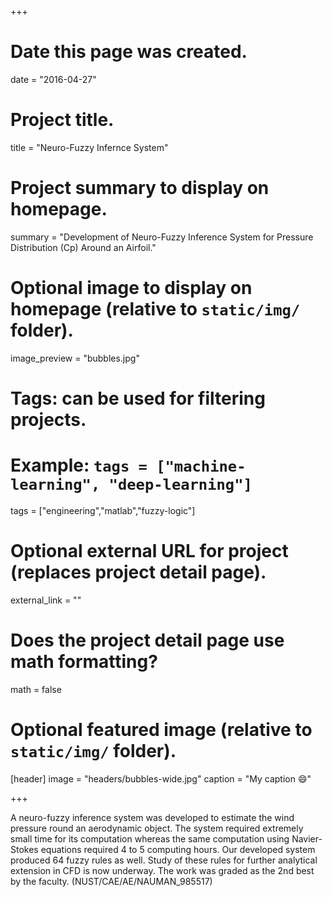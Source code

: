 +++
# Date this page was created.
date = "2016-04-27"

# Project title.
title = "Neuro-Fuzzy Infernce System"  



# Project summary to display on homepage.
summary = "Development of Neuro-Fuzzy Inference System for Pressure Distribution (Cp) Around an Airfoil."

# Optional image to display on homepage (relative to `static/img/` folder).
image_preview = "bubbles.jpg"

# Tags: can be used for filtering projects.
# Example: `tags = ["machine-learning", "deep-learning"]`
tags = ["engineering","matlab","fuzzy-logic"]

# Optional external URL for project (replaces project detail page).
external_link = ""

# Does the project detail page use math formatting?
math = false

# Optional featured image (relative to `static/img/` folder).
[header]
image = "headers/bubbles-wide.jpg"
caption = "My caption :smile:"

+++

A neuro-fuzzy inference system was developed to estimate the wind pressure round an aerodynamic object. The system required extremely small time for its computation whereas the same computation using Navier-Stokes equations required 4 to 5 computing hours. Our developed system produced 64 fuzzy rules as well. Study of these rules for further analytical extension in CFD is now underway. The work was graded as the 2nd best by the faculty.   (NUST/CAE/AE/NAUMAN_985517)
